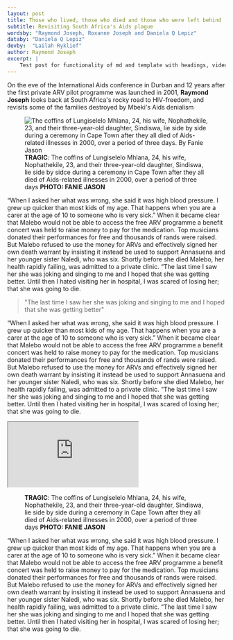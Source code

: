 ```yaml
---
layout: post
title: Those who lived, those who died and those who were left behind
subtitle: Revisiting South Africa's Aids plague
wordsby: "Raymond Joseph, Roxanne Joseph and Daniela Q Lepiz"
databy: "Daniela Q Lepiz"
devby:	"Lailah Ryklief"
author: Raymond Joseph
excerpt: |
    Test post for functionality of md and template with headings, video and img
---
```


On the eve of the International Aids conference in Durban and 12 years after the first private ARV pilot programme was launched in 2001, **Raymond Joseph** looks back at South Africa's rocky road to HIV-freedom, and revisits some of the families destroyed by Mbeki's Aids denialism

<figure>
	<img src="/newsroom-stories/img/stories/20160803/died-aids-family.jpg" alt="The coffins of Lungiselelo Mhlana, 24, his wife, Nophathekile, 23, and their three-year-old daughter, Sindiswa, lie side by side during a ceremony in Cape Town after they all died of Aids-related illnesses in 2000, over a period of three days. By Fanie Jason" title="The coffins of Lungiselelo Mhlana, 24, his wife, Nophathekile, 23, and their three-year-old daughter, Sindiswa, lie side by side during a ceremony in Cape Town after they all died of Aids-related illnesses in 2000, over a period of three days. By Fanie Jason" />
	<figcaption><strong>TRAGIC</strong>: The coffins of Lungiselelo Mhlana, 24, his wife, Nophathekile, 23, and their three-year-old daughter, Sindiswa, lie side by sidce during a ceremony in Cape Town after they all died of Aids-related illnesses in 2000, over a period of three days <strong>PHOTO: FANIE JASON</strong></figcaption>
</figure>

“When I asked her what was wrong, she said it was high blood pressure. I grew up quicker than most kids of my age. That happens when you are a carer at the age of 10 to someone who is very sick.” When it became clear that Malebo would not be able to access the free ARV programme a benefit concert was held to raise money to pay for the medication. Top musicians donated their performances for free and thousands of rands were raised. But Malebo refused to use the money for ARVs and effectively signed her own death warrant by insisting it instead be used to support Annasuena and her younger sister Naledi, who was six. Shortly before she died Malebo, her health rapidly failing, was admitted to a private clinic. “The last time I saw her she was joking and singing to me and I hoped that she was getting better. Until then I hated visiting her in hospital, I was scared of losing her; that she was going to die.

> "The last time I saw her she was joking and singing to me and I hoped that she was getting better"

“When I asked her what was wrong, she said it was high blood pressure. I grew up quicker than most kids of my age. That happens when you are a carer at the age of 10 to someone who is very sick.” When it became clear that Malebo would not be able to access the free ARV programme a benefit concert was held to raise money to pay for the medication. Top musicians donated their performances for free and thousands of rands were raised. But Malebo refused to use the money for ARVs and effectively signed her own death warrant by insisting it instead be used to support Annasuena and her younger sister Naledi, who was six. Shortly before she died Malebo, her health rapidly failing, was admitted to a private clinic. “The last time I saw her she was joking and singing to me and I hoped that she was getting better. Until then I hated visiting her in hospital, I was scared of losing her; that she was going to die.

<div class="embed-responsive embed-responsive-16by9">
	<iframe class="embed-responsive-item" src="https://www.youtube.com/embed/zpOULjyy-n8"></iframe>
</div>
<figure>
	<figcaption><strong>TRAGIC</strong>: The coffins of Lungiselelo Mhlana, 24, his wife, Nophathekile, 23, and their three-year-old daughter, Sindiswa, lie side by side during a ceremony in Cape Town after they all died of Aids-related illnesses in 2000, over a period of three days <strong>PHOTO: FANIE JASON</strong></figcaption>
</figure>

“When I asked her what was wrong, she said it was high blood pressure. I grew up quicker than most kids of my age. That happens when you are a carer at the age of 10 to someone who is very sick.” When it became clear that Malebo would not be able to access the free ARV programme a benefit concert was held to raise money to pay for the medication. Top musicians donated their performances for free and thousands of rands were raised. But Malebo refused to use the money for ARVs and effectively signed her own death warrant by insisting it instead be used to support Annasuena and her younger sister Naledi, who was six. Shortly before she died Malebo, her health rapidly failing, was admitted to a private clinic. “The last time I saw her she was joking and singing to me and I hoped that she was getting better. Until then I hated visiting her in hospital, I was scared of losing her; that she was going to die.